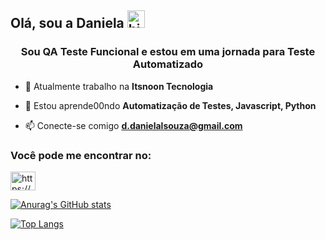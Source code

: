## Olá, sou a Daniela <img src="https://user-images.githubusercontent.com/1303154/88677602-1635ba80-d120-11ea-84d8-d263ba5fc3c0.gif" width="28px" height="28px" alt="hi">

<h3 align="center">Sou QA Teste Funcional e estou em uma jornada para Teste Automatizado </h3>

- 🔭 Atualmente trabalho na **Itsnoon Tecnologia**

- 🌱 Estou aprende00ndo **Automatização de Testes, Javascript, Python**

- 📫 Conecte-se comigo **d.danielalsouza@gmail.com**

<h3 align="left"> Você pode me encontrar no:</h3>
<p align="left">
<a href="https://linkedin.com/in/https://www.linkedin.com/in/danisoulza/" target="blank"><img align="center" src="https://raw.githubusercontent.com/rahuldkjain/github-profile-readme-generator/master/src/images/icons/Social/linked-in-alt.svg" alt="https://www.linkedin.com/in/danisoulza/" height="30" width="40" /></a>
</p>

[![Anurag's GitHub stats](https://github-readme-stats.vercel.app/api?username=Danisoulz)](https://github.com/Danisoulz/github-readme-stats)

[![Top Langs](https://github-readme-stats.vercel.app/api/top-langs/?username=Danisoulz)](https://github.com/Danisoulz/github-readme-stats)
   
